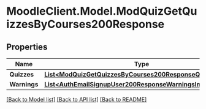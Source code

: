 # MoodleClient.Model.ModQuizGetQuizzesByCourses200Response

## Properties

Name | Type | Description | Notes
------------ | ------------- | ------------- | -------------
**Quizzes** | [**List&lt;ModQuizGetQuizzesByCourses200ResponseQuizzesInner&gt;**](ModQuizGetQuizzesByCourses200ResponseQuizzesInner.md) |  | 
**Warnings** | [**List&lt;AuthEmailSignupUser200ResponseWarningsInner&gt;**](AuthEmailSignupUser200ResponseWarningsInner.md) |  | [optional] 

[[Back to Model list]](../README.md#documentation-for-models) [[Back to API list]](../README.md#documentation-for-api-endpoints) [[Back to README]](../README.md)

